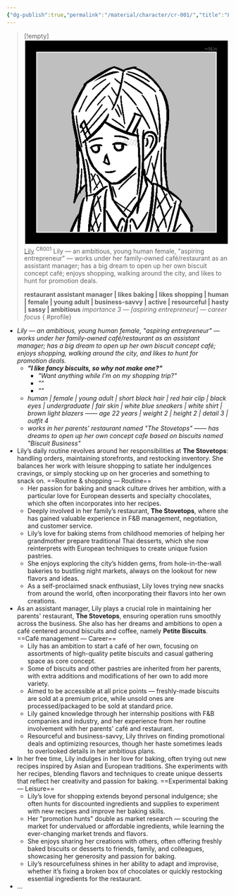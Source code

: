 ```yaml
---
{"dg-publish":true,"permalink":"/material/character/cr-001/","title":"Lily","tags":["-character"]}
---
```


>[!empty]
> ![RESOURCE/ASSET/ICON/CR001.png|icon](/img/user/RESOURCE/ASSET/ICON/CR001.png) <u class="title">Lily</u> <sup class="title">CR001</sup> <b class="title"> </b>
> Lily — an ambitious, young human female, "aspiring entrepreneur" — works under her family-owned café/restaurant as an assistant manager; has a big dream to open up her own biscuit concept café; enjoys shopping, walking around the city, and likes to hunt for promotion deals.
> 
> <b>restaurant assistant manager | likes baking | likes shopping | human | female | young adult | business-savvy | active | resourceful | hasty | sassy | ambitious</b>
> <i class="small">importance 3 — [aspiring entrepreneur] — career focus</i>
{ #profile}


- *Lily — an ambitious, young human female, "aspiring entrepreneur" — works under her family-owned café/restaurant as an assistant manager; has a big dream to open up her own biscuit concept café; enjoys shopping, walking around the city, and likes to hunt for promotion deals.*
	- ***"I like fancy biscuits, so why not make one?"***
		- *"Want anything while I'm on my shopping trip?"*
		- *""*
		- *""*
	- *human | female | young adult | short black hair | red hair clip | black eyes | undergraduate | fair skin | white blue sneakers | white shirt | brown light blazers —— age 22 years | weight 2 | height 2 | detail 3 | outfit 4*
	- *works in her parents' restaurant named "The Stovetops" —— has dreams to open up her own concept cafe based on biscuits named "Biscuit Business"*
- Lily’s daily routine revolves around her responsibilities at **The Stovetops**: handling orders, maintaining storefronts, and restocking inventory. She balances her work with leisure shopping to satiate her indulgences cravings, or simply stocking up on her groceries and something to snack on. ==Routine & shopping — Routine==
	- Her passion for baking and snack culture drives her ambition, with a particular love for European desserts and specialty chocolates, which she often incorporates into her recipes.
	- Deeply involved in her family’s restaurant, **The Stovetops**, where she has gained valuable experience in F&B management, negotiation, and customer service.
	- Lily’s love for baking stems from childhood memories of helping her grandmother prepare traditional Thai desserts, which she now reinterprets with European techniques to create unique fusion pastries.
	- She enjoys exploring the city’s hidden gems, from hole-in-the-wall bakeries to bustling night markets, always on the lookout for new flavors and ideas.
	- As a self-proclaimed snack enthusiast, Lily loves trying new snacks from around the world, often incorporating their flavors into her own creations.
- As an assistant manager, Lily plays a crucial role in maintaining her parents' restaurant, **The Stovetops**, ensuring operation runs smoothly across the business. She also has her dreams and ambitions to open a café centered around biscuits and coffee, namely **Petite Biscuits**. ==Café management — Career==
	-  Lily has an ambition to start a café of her own, focusing on assortments of high-quality petite biscuits and casual gathering space as core concept.
	- Some of biscuits and other pastries are inherited from her parents, with extra additions and modifications of her own to add more variety.
	- Aimed to be accessible at all price points — freshly-made biscuits are sold at a premium price, while unsold ones are processed/packaged to be sold at standard price.
	- Lily gained knowledge through her internship positions with F&B companies and industry, and her experience from her routine involvement with her parents' café and restaurant.
	- Resourceful and business-savvy, Lily thrives on finding promotional deals and optimizing resources, though her haste sometimes leads to overlooked details in her ambitious plans.
- In her free time, Lily indulges in her love for baking, often trying out new recipes inspired by Asian and European traditions. She experiments with her recipes, blending flavors and techniques to create unique desserts that reflect her creativity and passion for baking. ==Experimental baking — Leisure==
	- Lily’s love for shopping extends beyond personal indulgence; she often hunts for discounted ingredients and supplies to experiment with new recipes and improve her baking skills.
	- Her "promotion hunts" double as market research — scouring the market for undervalued or affordable ingredients, while learning the ever-changing market trends and flavors.
	- She enjoys sharing her creations with others, often offering freshly baked biscuits or desserts to friends, family, and colleagues, showcasing her generosity and passion for baking.
	- Lily’s resourcefulness shines in her ability to adapt and improvise, whether it’s fixing a broken box of chocolates or quickly restocking essential ingredients for the restaurant.
- ...

